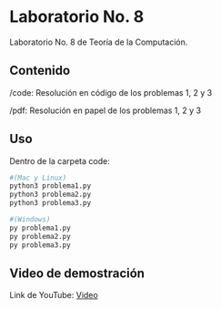 # Laboratorio No. 8

Laboratorio No. 8 de Teoría de la Computación.

## Contenido

/code:
Resolución en código de los problemas 1, 2 y 3

/pdf:
Resolución en papel de los problemas 1, 2 y 3


## Uso
Dentro de la carpeta code:
```bash
#(Mac y Linux)
python3 problema1.py
python3 problema2.py
python3 problema3.py

#(Windows)
py problema1.py
py problema2.py
py problema3.py

```

## Video de demostración
Link de YouTube: [Video](https://youtu.be/_8i1O8TBmYA) 